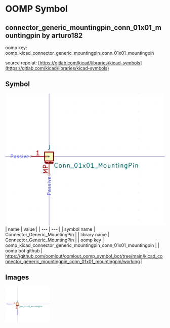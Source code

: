 # OOMP Symbol  
## connector_generic_mountingpin_conn_01x01_mountingpin  by arturo182  
  
oomp key: oomp_kicad_connector_generic_mountingpin_conn_01x01_mountingpin  
  
source repo at: [https://gitlab.com/kicad/libraries/kicad-symbols](https://gitlab.com/kicad/libraries/kicad-symbols)  
## Symbol  
  
[![working.png](working_600.png)](working.png)  
| name | value | 
| --- | --- | 
| symbol name | Connector_Generic_MountingPin | 
| library name | Connector_Generic_MountingPin | 
| oomp key | oomp_kicad_connector_generic_mountingpin_conn_01x01_mountingpin | 
| oomp bot github | https://github.com/oomlout/oomlout_oomp_symbol_bot/tree/main/kicad_connector_generic_mountingpin_conn_01x01_mountingpin/working | 
## Images  
  
[![working.png](working_140.png)](working.png)  
